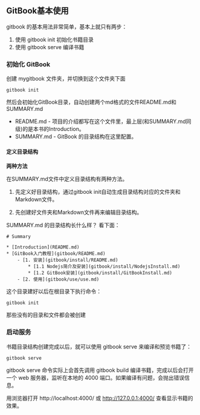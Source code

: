 ## GitBook基本使用

gitbook 的基本用法非常简单，基本上就只有两步：

1. 使用 gitbook init 初始化书籍目录
2. 使用 gitbook serve 编译书籍

### 初始化 GitBook
    
创建 mygitbook 文件夹，并切换到这个文件夹下面

```
gitbook init
```
然后会初始化GitBook目录，自动创建两个md格式的文件README.md和SUMMARY.md

- README.md - 项目的介绍都写在这个文件里，最上层(和SUMMARY.md同级)的是本书的Introduction。
- SUMMARY.md - GitBook 的目录结构在这里配置。

#### 定义目录结构

**两种方法**

在SUMMARY.md文件中定义目录结构有两种方法。

1. 先定义好目录结构，通过gitbook init自动生成目录结构对应的文件夹和Markdown文件。

2. 先创建好文件夹和Markdown文件再来编辑目录结构。

SUMMARY.md 的目录结构长什么样？ 看下面：

```
# Summary

* [Introduction](README.md)
* [GitBook入门教程](gitbook/README.md)
    - [1. 安装](gitbook/install/README.md)
        * [1.1 Nodejs简介及安装](gitbook/install/NodejsInstall.md)
        * [1.2 GitBook安装](gitbook/install/GitBookInstall.md)
    - [2. 使用](gitbook/use/use.md)
```

这个目录建好以后在根目录下执行命令：
```
gitbook init
```
那些没有的目录和文件都会被创建


### 启动服务

书籍目录结构创建完成以后，就可以使用 gitbook serve 来编译和预览书籍了：

```
gitbook serve
```
gitbook serve 命令实际上会首先调用 gitbook build 编译书籍，完成以后会打开一个 web 服务器，监听在本地的 4000 端口。如果编译有问题，会抛出错误信息。

用浏览器打开 http://localhost:4000/ 或 http://127.0.0.1:4000/ 查看显示书籍的效果。